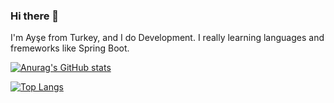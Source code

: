 ### Hi there 👋

I'm Ayşe from Turkey, and I do Development. I really learning languages and fremeworks like Spring Boot. 

[![Anurag's GitHub stats](https://github-readme-stats.vercel.app/api?username=muhendisaysee)](https://github.com/anuraghazra/github-readme-stats)

[![Top Langs](https://github-readme-stats.vercel.app/api/top-langs/?username=muhendisaysee&langs_count=8)](https://github.com/anuraghazra/github-readme-stats)

